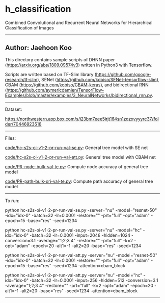 # h_classification
Combined Convolutional and Recurrent Neural Networks for Hierarchical Classification of Images

---------------------------------------------------------------
Author: Jaehoon Koo
---------------------------------------------------------------
This directory contains sample scripts of DHNN paper (https://arxiv.org/abs/1809.09574v3) written in Python3 with Tensorflow.

Scripts are written based on TF-Slim library (https://github.com/google-research/tf-slim), SENet (https://github.com/kobiso/SENet-tensorflow-slim), CBAM (https://github.com/kobiso/CBAM-keras), and bidirectional RNN (https://github.com/aymericdamien/TensorFlow-Examples/blob/master/examples/3_NeuralNetworks/bidirectional_rnn.py.

---------------------------------------------------------------
Dataset:

https://northwestern.app.box.com/s/i23bm7eee5irjt164sn1zqzxvyyyrc37/folder/70446923518

---------------------------------------------------------------
Files:

[code/hc-s2s-oi-v1-2-pr-run-val-se.py](https://github.com/jke513/h_classification/blob/master/code/hc-s2s-oi-v1-2-pr-run-val-se.py): General tree model with SE net

[code/hc-s2s-oi-v1-2-pr-run-val-att.py](https://github.com/jke513/h_classification/blob/master/code/hc-s2s-oi-v1-2-pr-run-val-att.py): General tree model with CBAM net

[code/PR-node-bulk-val-te.py](https://github.com/jke513/h_classification/blob/master/code/PR-node-bulk-val-te.py): Compute node accuracy of general tree model

[code/PR-path-bulk-ori-val-te.py](https://github.com/jke513/h_classification/blob/master/code/PR-path-bulk-ori-val-te.py): Compute path accuracy of general tree model

---------------------------------------------------------------
To run:

python hc-s2s-oi-v1-2-pr-run-val-se.py -server="nu" -model="resnet-50" -idx="idx-0" -batch=32 -lr=0.0001 -restore="" -prt="full" -opt="adam" -epoch=15 -base="res" -seed=1234

python hc-s2s-oi-v1-2-pr-run-val-se.py -server="nu" -model="hc" -idx="idx-0" -batch=32 -lr=0.0001 -input=2048 -hidden=1024 -conversion=3.1 -average="1;2;3 4" -restore="" -prt="full" -k=2 -opt="adam" -epoch=20 -alt1=-1 -alt2=20 -base="res" -seed=1234

python hc-s2s-oi-v1-2-pr-run-val-att.py -server="nu" -model="resnet-50" -idx="idx-0" -batch=32 -lr=0.0001 -restore="" -prt="full" -opt="adam" -epoch=15 -base="res" -seed=1234 -attention=cbam_block

python hc-s2s-oi-v1-2-pr-run-val-att.py -server="nu" -model="hc" -idx="idx-0" -batch=32 -lr=0.0001 -input=256 -hidden=512 -conversion=3.1 -average="1;2;3 4" -restore="" -prt="full" -k=2 -opt="adam" -epoch=20 -alt1=-1 -alt2=20 -base="res" -seed=1234 -attention=cbam_block
 
---------------------------------------------------------------
